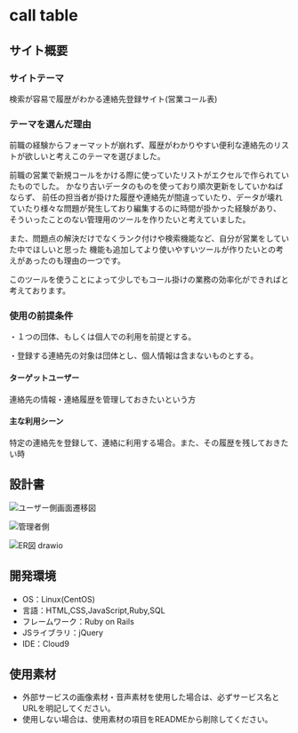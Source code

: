 # call table

## サイト概要

### サイトテーマ
検索が容易で履歴がわかる連絡先登録サイト(営業コール表)

### テーマを選んだ理由

前職の経験からフォーマットが崩れず、履歴がわかりやすい便利な連絡先のリストが欲しいと考えこのテーマを選びました。

前職の営業で新規コールをかける際に使っていたリストがエクセルで作られていたものでした。
かなり古いデータのものを使っており順次更新をしていかねばならず、
前任の担当者が掛けた履歴や連絡先が間違っていたり、データが壊れていたり様々な問題が発生しており編集するのに時間が掛かった経験があり、
そういったことのない管理用のツールを作りたいと考えていました。

また、問題点の解決だけでなくランク付けや検索機能など、自分が営業をしていた中でほしいと思った
機能も追加してより使いやすいツールが作りたいとの考えがあったのも理由の一つです。

このツールを使うことによって少しでもコール掛けの業務の効率化ができればと考えております。

### 使用の前提条件

・１つの団体、もしくは個人での利用を前提とする。

・登録する連絡先の対象は団体とし、個人情報は含まないものとする。

#### ターゲットユーザー

連絡先の情報・連絡履歴を管理しておきたいという方

#### 主な利用シーン

特定の連絡先を登録して、連絡に利用する場合。また、その履歴を残しておきたい時


## 設計書
![ユーザー側画面遷移図](https://user-images.githubusercontent.com/112619522/206129476-2a7e8325-7fc9-4496-930a-4a1c88e03549.png)

![管理者側](https://user-images.githubusercontent.com/112619522/206130585-2defe29b-2aec-4600-bc35-fd0a72f09944.png)

![ER図 drawio](https://user-images.githubusercontent.com/112619522/206386703-7629a801-136e-426e-9790-0895eb3c599a.png)

## 開発環境
- OS：Linux(CentOS)
- 言語：HTML,CSS,JavaScript,Ruby,SQL
- フレームワーク：Ruby on Rails
- JSライブラリ：jQuery
- IDE：Cloud9

## 使用素材
- 外部サービスの画像素材・音声素材を使用した場合は、必ずサービス名とURLを明記してください。
- 使用しない場合は、使用素材の項目をREADMEから削除してください。
